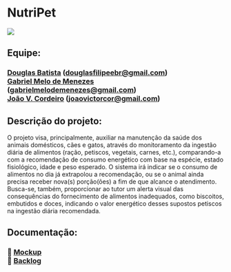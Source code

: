 <h1>NutriPet</h1>
<img src="https://i.imgur.com/wyehiLU.png"/>

<h2>Equipe:</h2>
<h3>
   <a href="https://github.com/douglasfsbatista">Douglas Batista</a> (<a href="mailto:douglasfilipeebr@gmail.com">douglasfilipeebr@gmail.com</a>) <br>
   <a href="https://github.com/Bielmelo6">Gabriel Melo de Menezes</a> (<a href="mailto:gabrielmelodemenezes@gmail.com">gabrielmelodemenezes@gmail.com</a>) <br>
   <a href="https://github.com/jvictorcordeiro">João V. Cordeiro</a> (<a href="mailto:joaovictorcor@gmail.com">joaovictorcor@gmail.com</a>) <br>
</h3>
<h2>Descrição do projeto:</h2>
<p>
    O projeto visa, principalmente, auxiliar na manutenção da saúde dos animais 
    domésticos, cães e gatos, através do monitoramento da ingestão diária de alimentos 
    (ração, petiscos, vegetais, carnes, etc.), comparando-a com a recomendação de consumo energético 
    com base na espécie, estado fisiológico, idade e peso esperado. O sistema irá indicar se o 
    consumo de alimentos no dia já extrapolou a recomendação, ou se o animal ainda precisa 
    receber nova(s) porção(ões) a fim de que alcance o atendimento. Busca-se, também, 
    proporcionar ao tutor um alerta visual das consequências do fornecimento de alimentos 
    inadequados, como biscoitos, embutidos e doces, indicando o valor energético desses 
    supostos petiscos na ingestão diária recomendada.
</p>

<h2>Documentação:</h2>
<h3>
    🔗 <a href="https://www.figma.com/design/MejdsLonF9hRbQ7PWRAevx/NutriPet?m=auto&t=eoV43FC02tCUAtNO-6" target="_blank">Mockup</a><br>
    🔗 <a href="https://drive.google.com/file/d/1hzILlTI-nY112FaOUhW_z8MBw2rcAjeF/view?usp=sharing" target="_blank">Backlog</a>
</h3>
